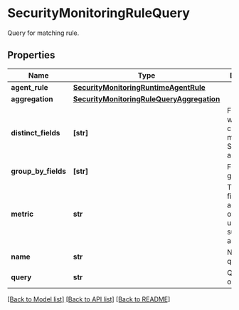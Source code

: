 # SecurityMonitoringRuleQuery

Query for matching rule.
## Properties
Name | Type | Description | Notes
------------ | ------------- | ------------- | -------------
**agent_rule** | [**SecurityMonitoringRuntimeAgentRule**](SecurityMonitoringRuntimeAgentRule.md) |  | [optional] 
**aggregation** | [**SecurityMonitoringRuleQueryAggregation**](SecurityMonitoringRuleQueryAggregation.md) |  | [optional] 
**distinct_fields** | **[str]** | Field for which the cardinality is measured. Sent as an array. | [optional] 
**group_by_fields** | **[str]** | Fields to group by. | [optional] 
**metric** | **str** | The target field to aggregate over when using the sum or max aggregations. | [optional] 
**name** | **str** | Name of the query. | [optional] 
**query** | **str** | Query to run on logs. | [optional] 

[[Back to Model list]](README.md#documentation-for-models) [[Back to API list]](README.md#documentation-for-api-endpoints) [[Back to README]](README.md)


